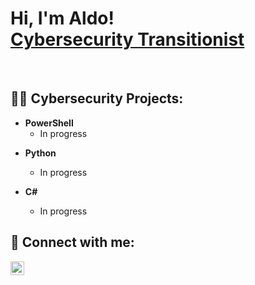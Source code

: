 <h1>Hi, I'm Aldo! <br/><a href="https://www.linkedin.com/in/aldo-oliveri-14b489211">Cybersecurity Transitionist</a></h1>

<br>
<h2>👨‍💻 Cybersecurity Projects:</h2>

- <b>PowerShell</b>
  - In progress
  
 <!-- - [Windows EventLog: Failed RDP Logins Source IP to full GeoData Conversion](https://github.com/joshmadakor1/Sentinel-Lab)
  - [JWipe (Disk Wiping Utility)](https://github.com/joshmadakor1/Jwipe.PowerShell)
  - [Active Directory Bulk User Creation](https://github.com/joshmadakor1/AD_PS)
  - [FIM (File Integrity Monitor)](https://github.com/joshmadakor1/PowerShell-Integrity-FIM) //-->

- <b>Python</b>
  - In progress
  <!-- [Package Delivery Application (Datastructures and Algorithms Demo)](https://github.com/joshmadakor1/Package-Delivery-Pathfinding-Algorithm) -->

- <b>C#</b>
  - In progress

<h2> 🤳 Connect with me:</h2>

[<img align="left" alt="JoshMadakor | LinkedIn" width="22px" src="https://cdn.jsdelivr.net/npm/simple-icons@v3/icons/linkedin.svg" />][linkedin]

[linkedin]: https://www.linkedin.com/in/aldo-oliveri-14b489211
